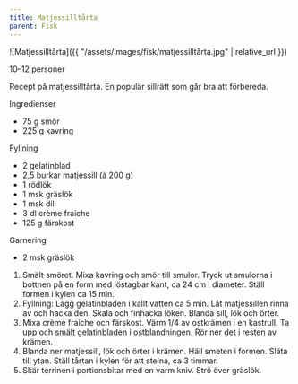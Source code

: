 ```yaml
---
title: Matjessilltårta
parent: Fisk
---
```

![Matjessilltårta]({{ "/assets/images/fisk/matjessilltårta.jpg" | relative_url }})

10–12 personer

Recept på matjessilltårta. En populär sillrätt som går bra att förbereda.

Ingredienser

- 75 g smör
- 225 g kavring

Fyllning

- 2 gelatinblad
- 2,5 burkar matjessill (à 200 g)
- 1 rödlök
- 1 msk gräslök
- 1 msk dill
- 3 dl crème fraiche
- 125 g färskost

Garnering

- 2 msk gräslök

1. Smält smöret. Mixa kavring och smör till smulor. Tryck ut smulorna i bottnen på en form med löstagbar kant, ca 24 cm i diameter. Ställ formen i kylen ca 15 min.
2. Fyllning: Lägg gelatinbladen i kallt vatten ca 5 min. Låt matjessillen rinna av och hacka den. Skala och finhacka löken. Blanda sill, lök och örter.
3. Mixa crème fraiche och färskost. Värm 1/4 av ostkrämen i en kastrull. Ta upp och smält gelatinbladen i ostblandningen. Rör ner det i resten av krämen.
4. Blanda ner matjessill, lök och örter i krämen. Häll smeten i formen. Släta till ytan. Ställ tårtan i kylen för att stelna, ca 3 timmar.
5. Skär terrinen i portionsbitar med en varm kniv. Strö över gräslök.
